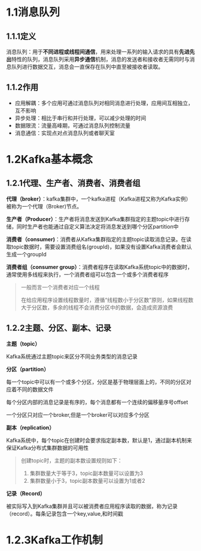 # 1.1消息队列

## 1.1.1定义

消息队列：用于**不同进程或线程间通信**，用来处理一系列的输入请求的具有**先进先出**特性的队列，消息队列采用**异步通信**机制，消息的发送者和接收者无需同时与消息队列进行数据交互，消息会一直保存在队列中直至被接收者读取。

## 1.1.2作用

- 应用解耦：多个应用可通过消息队列对相同消息进行处理，应用间互相独立，互不影响
- 异步处理：相比于串行和并行处理，可以减少处理的时间
- 数据限流：流量高峰期，可通过消息队列控制流量
- 消息通信：实现点对点消息队列或者聊天室



# 1.2Kafka基本概念



## 1.2.1代理、生产者、消费者、消费者组



**代理（broker）**：kafka集群中，一个kafka进程（Kafka进程又称为Kafka实例）被称为一个代理（Broker)节点。

**生产者（Producer）**：生产者将消息发送到Kafka集群指定的主题topic中进行存储，同时生产者也能通过自定义算法决定将消息发送到哪个分区partition中

**消费者（consumer)**：消费者从Kafka集群指定的主题topic读取消息记录。在读取topic数据时，需要设置消费组名(groupId)，如果没有设置Kafka消费者会默认生成一个groupId

**消费者组（consumer group）**：消费者程序在读取Kafka系统topic中的数据时，通常使用多线程来执行，一个消费者组可以包含一个或多个消费者程序

> 一般而言一个消费者对应一个线程
>
> 在给应用程序设置线程数量时，遵循“线程数小于分区数”原则，如果线程数大于分区数，多余的线程不会消费分区中的数据，会造成资源浪费





## 1.2.2主题、分区、副本、记录



**主题（topic）**

Kafka系统通过主题topic来区分不同业务类型的消息记录



**分区（partition）**

每一个topic中可以有一个或多个分区，分区是基于物理层面上的，不同的分区对应着不同的数据文件

每个分区内部的消息记录是有序的，每个消息都有一个连续的偏移量序号offset

一个分区只对应一个broker,但是一个broker可以对应多个分区

**副本（replication）**

Kafka系统中，每个topic在创建时会要求指定副本数，默认是1，通过副本机制来保证Kafka分布式集群数据的可用性

> 创建topic时，主题的副本数设置规则如下：
>
> 1. 集群数量大于等于3，topic副本数量可以设置为3
> 2. 集群数量小于3，topic副本数量可以设置为1或者2



**记录（Record）**

被实际写入到Kafka集群并且可以被消费者应用程序读取的数据，称为记录（record）。每条记录包含一个key,value,和时间戳



# 1.2.3Kafka工作机制

